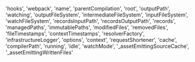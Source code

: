  'hooks',
  'webpack',
  'name',
  'parentCompilation',
  'root',
  'outputPath',
  'watching',
  'outputFileSystem',
  'intermediateFileSystem',
  'inputFileSystem',
  'watchFileSystem',
  'recordsInputPath',
  'recordsOutputPath',
  'records',
  'managedPaths',
  'immutablePaths',
  'modifiedFiles',
  'removedFiles',
  'fileTimestamps',
  'contextTimestamps',
  'resolverFactory',
  'infrastructureLogger',
  'options',
  'context',
  'requestShortener',
  'cache',
  'compilerPath',
  'running',
  'idle',
  'watchMode',
  '_assetEmittingSourceCache',
  '_assetEmittingWrittenFiles'